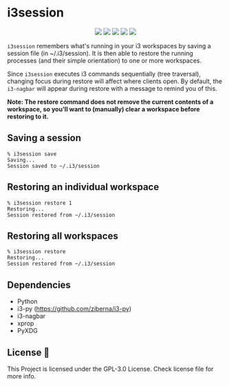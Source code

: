i3session
=========

<p align="center">
  <img src="https://img.shields.io/badge/Maintained%3F-Yes-green?style=for-the-badge">
  <img src="https://img.shields.io/github/license/TheCynicalTeam/i3session?style=for-the-badge">
  <img src="https://img.shields.io/github/issues/TheCynicalTeam/i3session?color=violet&style=for-the-badge">
  <img src="https://img.shields.io/github/stars/TheCynicalTeam/i3session?style=for-the-badge">
  <img src="https://img.shields.io/github/forks/TheCynicalTeam/i3session?color=teal&style=for-the-badge">
</p>

`i3session` remembers what's running in your i3 workspaces by saving a session file (in ~/.i3/session).
It is then able to restore the running processes (and their simple orientation) to one or more workspaces.

Since `i3session` executes i3 commands sequentially (tree traversal), changing focus during restore will affect where clients open. By default, the `i3-nagbar` will appear during restore with a message to remind you of this.

**Note: The restore command does not remove the current contents of a workspace, so you'll want to (manually) clear a workspace before restoring to it.**

Saving a session
----------------

	% i3session save
	Saving...
	Session saved to ~/.i3/session


Restoring an individual workspace
---------------------------------

	% i3session restore 1
	Restoring...
	Session restored from ~/.i3/session


Restoring all workspaces
------------------------

	% i3session restore
	Restoring...
	Session restored from ~/.i3/session

Dependencies
------------

* Python
* i3-py (https://github.com/ziberna/i3-py)
* i3-nagbar
* xprop
* PyXDG

## License :scroll:
This Project is licensed under the GPL-3.0 License. Check license file for more info.
